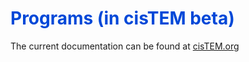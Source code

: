 # <span style="color: #0048d8">**Programs (in cisTEM beta)**</span>

The current documentation can be found at [cisTEM.org](https://cistem.org/documentation)
